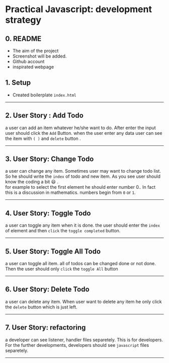 # Practical Javascript: development strategy

## 0. README

* The aim of the project
* Screenshot will be added.
* Github account 
* inspirated webpage


## 1. Setup

* Created boilerplate `index.html`
---------------------------------------------------------------------
## 2. User Story : Add Todo  
a user can add an item whatever he/she want to do. After enter the input user should click the `Add` Button.
when the user enter any data user can see the item with `( )` and `delete` button .

---------------------------------------------------------------
## 3. User Story: Change Todo  
a user can change any item. Sometimes user may want to change todo list. So he should write the `index` of todo and new item.
As you see user should know the coding a bit :smiley: .  
for example to select the first element he should enter number 0..
In fact this is a discussion in mathematics. numbers begin from `0` or `1`.

---------------------------------
## 4. User Story: Toggle Todo  
a user can toggle any item when it is done. the user should enter the `index` of element and then `click` the `toggle completed` button.

---------------------------------
## 5. User Story: Toggle All Todo  
a user can toggle all item. all of todos can be changed done or not done. Then the user should only `click` the `toggle All` button

---------------------------------
## 6. User Story: Delete Todo  
a user can delete any item. When user want to delete any item he only click the `delete` button which is just left.

---------------------------------
## 7. User Story: refactoring  
a developer can see listener, handler files separetely. This is for developers. For the further developments, developers should see `javascript` files separetely.

---------------------------------
